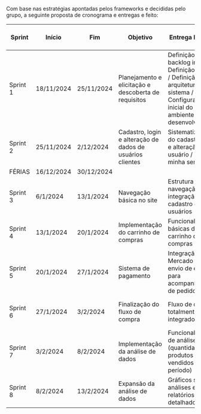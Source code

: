 
Com base nas estratégias apontadas pelos frameworks e decididas pelo grupo, a seguinte proposta de cronograma e entregas e feito:

| Sprint | Início | Fim | Objetivo | Entrega Prevista | Validação com os StakeHolders |
| --- | --- | --- | --- | --- | --- |
| Sprint 1 | 18/11/2024 | 25/11/2024 | Planejamento e elicitação e descoberta de requisitos | Definição do backlog inicial / Definição de MVP / Definição da arquitetura do sistema / Configuração inicial do ambiente de desenvolvimento | Revisão do backlog inicial e do MVP |
| Sprint 2 | 25/11/2024 | 2/12/2024 | Cadastro, login e alteração de dados de usuários clientes | Sistematização do cadastro, login e alteração de usuário / Esqueci minha senha | Validação por protótipo das funcionalidades de login, cadastro |
| FÉRIAS | 16/12/2024 | 30/12/2024 |  |  |  |
| Sprint 3 | 6/1/2024 | 13/1/2024 | Navegação básica no site | Estrutura de navegação e integração com cadastro de usuários | Validação do fluxo de navegação |
| Sprint 4 | 13/1/2024 | 20/1/2024 | Implementação do carrinho de compras | Funcionalidades básicas do carrinho de compras | Validação do protótipo do carrinho |
| Sprint 5 | 20/1/2024 | 27/1/2024 | Sistema de pagamento | Integração com Mercado Pago e envio de emails para acompanhamento de pedidos | Validação do sistema de pagamento |
| Sprint 6 | 27/1/2024 | 3/2/2024 | Finalização do fluxo de compra | Fluxo de compra totalmente integrado | Testes de ponta a ponta e validação do fluxo completo |
| Sprint 7 | 3/2/2024 | 8/2/2024 | Implementação da análise de dados | Funcionalidade de análise básica (quantidade de produtos vendidos por período) | Validação das funcionalidades iniciais de análise |
| Sprint 8 | 8/2/2024 | 13/2/2024 | Expansão da análise de dados | Gráficos sobre as análises e relatórios detalhados | Validação de gráficos e relatórios |